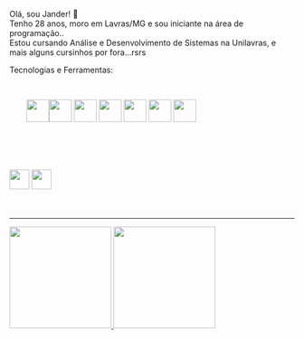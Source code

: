 Olá, sou Jander! 👋<br>
 Tenho 28 anos, moro em Lavras/MG e sou iniciante na área de programação..<br>
 Estou cursando Análise e Desenvolvimento de Sistemas na Unilavras, e mais alguns cursinhos por fora...rsrs
 
 Tecnologias e Ferramentas:
<div style="padding:30px;">
  <img src="https://cdn.jsdelivr.net/gh/devicons/devicon/icons/react/react-original-wordmark.svg" width="40" height="40"/><img src="https://cdn.jsdelivr.net/gh/devicons/devicon/icons/javascript/javascript-original.svg" width="40" height="40"/>
  <img src="https://cdn.jsdelivr.net/gh/devicons/devicon/icons/html5/html5-original.svg" width="40" height="40"/>        
  <img src="https://cdn.jsdelivr.net/gh/devicons/devicon/icons/css3/css3-original.svg" width="40" height="40"/>
  <img src="https://cdn.jsdelivr.net/gh/devicons/devicon/icons/git/git-original.svg" width="40" height="40"/>
  <img src="https://cdn.jsdelivr.net/gh/devicons/devicon/icons/github/github-original.svg" width="40" height="40"/>
  <img src="https://cdn.jsdelivr.net/gh/devicons/devicon/icons/gitlab/gitlab-original.svg" width="40" height="40"/>
</div> <br><br><br>

<di>
  <a href="https://www.linkedin.com/in/jander-alves-07710b221/" target="_blank"><img src="https://cdn.jsdelivr.net/gh/devicons/devicon/icons/linkedin/linkedin-original.svg" width="35" height="35" target="_blank"></a>  
  <a href="https://www.instagram.com/jandergustavo/" target="_blank"><img src="https://cdn-icons-png.flaticon.com/512/1384/1384063.png" width="35" height="35" target="_blank"></a>
</div> <br><br><br><hr>

<div>
<a href="https://github.com/Jander94">
<img height="180em" src="https://github-readme-stats.vercel.app/api/top-langs/?username=Jander94&layout=compact&langs_count=7&theme=dracula"/>
<img height="180em" src="https://github-readme-stats.vercel.app/api?username=Jander94&show_icons=true&theme=dracula&include_all_commits=true&count_private=true"/>
</div>
